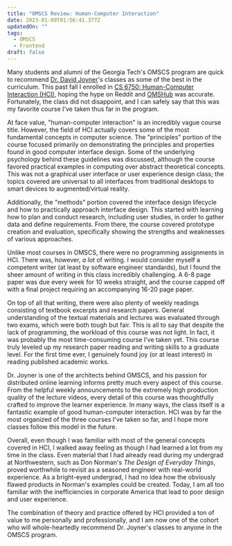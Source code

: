 ```yaml
---
title: "OMSCS Review: Human-Computer Interaction"
date: 2023-01-09T01:56:41.377Z
updatedOn: ""
tags:
  - OMSCS
  - Frontend
draft: false
---
```



Many students and alumni of the Georgia Tech's OMSCS program are quick to recommend [Dr. David Joyner](https://www.davidjoyner.net/)'s classes as some of the best in the curriculum. This past fall I enrolled in [CS 6750: Human-Computer Interaction (HCI)](https://omscs.gatech.edu/cs-6750-human-computer-interaction), hoping the hype on Reddit and [OMSHub](https://www.omshub.org/) was accurate. Fortunately, the class did not disappoint, and I can safely say that this was my favorite course I've taken thus far in the program.

At face value, "human-computer interaction" is an incredibly vague course title. However, the field of HCI actually covers some of the most fundamental concepts in computer science. The "principles" portion of the course focused primarily on demonstrating the principles and properties found in good computer interface design. Some of the underlying psychology behind these guidelines was discussed, although the course favored practical examples in computing over abstract theoretical concepts. This was not a graphical user interface or user experience design class; the topics covered are universal to all interfaces from traditional desktops to smart devices to augmented/virtual reality.

Additionally, the "methods" portion covered the interface design lifecycle and how to practically approach interface design. This started with learning how to plan and conduct research, including user studies, in order to gather data and define requirements. From there, the course covered prototype creation and evaluation, specifically showing the strengths and weaknesses of various approaches.

Unlike most courses in OMSCS, there were no programming assignments in HCI. There was, however, _a lot_ of writing. I would consider myself a competent writer (at least by software engineer standards), but I found the sheer amount of writing in this class incredibly challenging. A 6-8 page paper was due every week for 10 weeks straight, and the course capped off with a final project requiring an accompanying 16-20 page paper.

On top of all that writing, there were also plenty of weekly readings consisting of textbook excerpts and research papers. General understanding of the textual materials and lectures was evaluated through two exams, which were both tough but fair. This is all to say that despite the lack of programming, the workload of this course was not light. In fact, it was probably the most time-consuming course I've taken yet. This course truly leveled up my research paper reading and writing skills to a graduate level. For the first time ever, I genuinely found joy (or at least interest) in reading published academic works.

Dr. Joyner is one of the architects behind OMSCS, and his passion for distributed online learning informs pretty much every aspect of this course. From the helpful weekly announcements to the extremely high production quality of the lecture videos, every detail of this course was thoughtfully crafted to improve the learner experience. In many ways, the class itself is a fantastic example of good human-computer interaction. HCI was by far the most organized of the three courses I've taken so far, and I hope more classes follow this model in the future.

Overall, even though I was familiar with most of the general concepts covered in HCI, I walked away feeling as though I had learned a lot from my time in the class. Even material that I had already read during my undergrad at Northwestern, such as Don Norman's _The Design of Everyday Things_, proved worthwhile to revisit as a seasoned engineer with real-world experience. As a bright-eyed undergrad, I had no idea how the obviously flawed products in Norman's examples could be created. Today, I am all too familiar with the inefficiencies in corporate America that lead to poor design and user experience.

The combination of theory and practice offered by HCI provided a ton of value to me personally and professionally, and I am now one of the cohort who will whole-heartedly recommend Dr. Joyner's classes to anyone in the OMSCS program.
